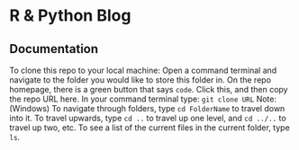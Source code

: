 # R & Python Blog

## Documentation 

To clone this repo to your local machine:
Open a command terminal and navigate to the folder you would like to store this folder in.
On the repo homepage, there is a green button that says ```code```. Click this, and then copy the repo URL here.
In your command terminal type:
```git clone URL```
Note: (Windows) To navigate through folders, type ```cd FolderName``` to travel down into it. To travel upwards, type ```cd ..``` to travel up one level, and ```cd ../..``` to travel up two, etc. To see a list of the current files in the current folder, type ```ls```. 
